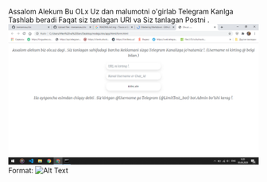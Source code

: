 Assalom Alekum Bu OLx Uz dan malumotni o'girlab Telegram Kanlga Tashlab beradi Faqat siz tanlagan URl va Siz tanlagan Postni .
![GitHub Logo](/image.png)
Format: ![Alt Text](url)
